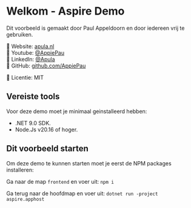 # Welkom - Aspire Demo

Dit voorbeeld is gemaakt door Paul Appeldoorn en door iedereen vrij te gebruiken.

🔗 Website: [apula.nl](https://apula.nl) \
🔗 Youtube: [@AppiePau](https://www.youtube.com/@Appiepau) \
🔗 LinkedIn: [@Apula](https://www.linkedin.com/company/apula) \
🔗 GitHub: [github.com/AppiePau](https://github.com/AppiePau)

📜 Licentie: MIT

## Vereiste tools
Voor deze demo moet je minimaal geinstalleerd hebben:
* .NET 9.0 SDK.
* Node.Js v20.16 of hoger.

## Dit voorbeeld starten
Om deze demo te kunnen starten moet je eerst de NPM packages installeren:

Ga naar de map `frontend` en voer uit: `npm i`

Ga terug naar de hoofdmap en voer uit: `dotnet run -project aspire.apphost`
